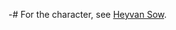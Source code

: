 -# For the character, see [Heyvan Sow](/heyvan-sow).

<NoteBlock
  label="This page is currently unfinished and is in development."
  text="Please be patient while we get it set up."
  type="warning"
/>

<InfoBox
  label="Heyvan"
  :content="{
    '': [
      { key: 'Author', value: 'Thomas Towson' },
      { key: 'State', value: 'Unfinished' },
      { key: 'Pages', value: '9' },
      { key: 'Chapters', value: '1' },
    ],
  }"
/>